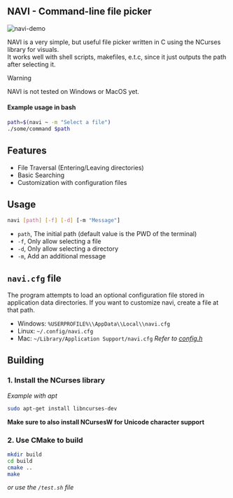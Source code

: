 ## NAVI - Command-line file picker

![navi-demo](https://github.com/user-attachments/assets/f3754125-5456-4ed6-a47c-27256cc4042b)

NAVI is a very simple, but useful file picker written in C using the NCurses library for visuals.\
It works well with shell scripts, makefiles, e.t.c, since it just outputs the path after selecting it.

> [!WARNING]  
> NAVI is not tested on Windows or MacOS yet.

#### Example usage in bash
```bash
path=$(navi ~ -m "Select a file")
./some/command $path
```

## Features
- File Traversal (Entering/Leaving directories)
- Basic Searching
- Customization with configuration files 

## Usage
```bash
navi [path] [-f] [-d] [-m "Message"]
```
- `path`, The initial path (default value is the PWD of the terminal) 
- `-f`, Only allow selecting a file
- `-d`, Only allow selecting a directory
- `-m`, Add an additional message

## `navi.cfg` file 
The program attempts to load an optional configuration file stored in application data directories. If you want to customize navi, create a file at that path.
- Windows: `%USERPROFILE%\\AppData\\Local\\navi.cfg`
- Linux: `~/.config/navi.cfg`
- Mac: `~/Library/Application Support/navi.cfg`
_Refer to [config.h](/include/config.h)_

## Building
### 1. Install the NCurses library
*Example with apt*
```bash
sudo apt-get install libncurses-dev
```
**Make sure to also install NCursesW for Unicode character support**

### 2. Use CMake to build
```bash
mkdir build
cd build
cmake ..
make
```
*or use the `/test.sh` file*
